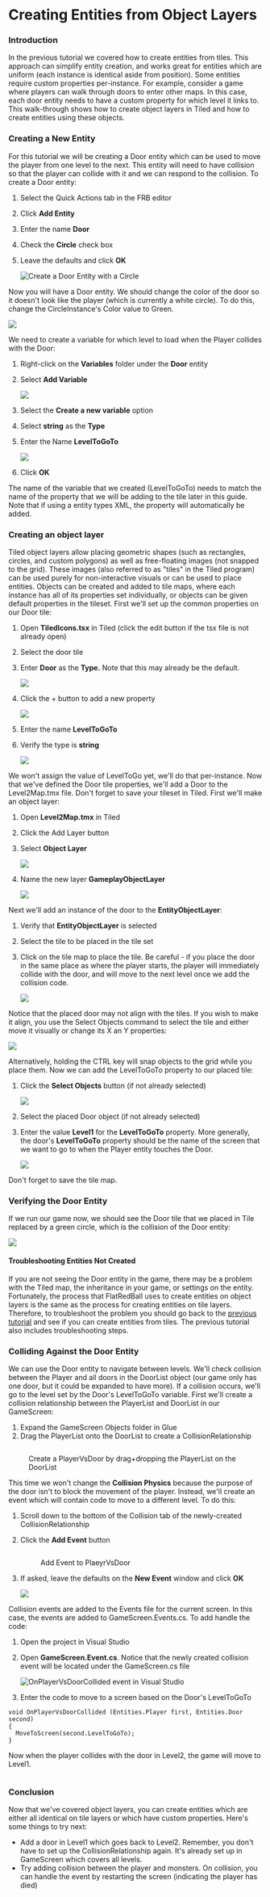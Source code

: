 # Creating Entities from Object Layers

### Introduction

In the previous tutorial we covered how to create entities from tiles. This approach can simplify entity creation, and works great for entities which are uniform (each instance is identical aside from position). Some entities require custom properties per-instance. For example, consider a game where players can walk through doors to enter other maps. In this case, each door entity needs to have a custom property for which level it links to. This walk-through shows how to create object layers in Tiled and how to create entities using these objects.

### Creating a New Entity

For this tutorial we will be creating a Door entity which can be used to move the player from one level to the next. This entity will need to have collision so that the player can collide with it and we can respond to the collision. To create a Door entity:

1. Select the Quick Actions tab in the FRB editor
2. Click **Add Entity**
3. Enter the name **Door**
4. Check the **Circle** check box
5.  Leave the defaults and click **OK**

    ![Create a Door Entity with a Circle](<../../.gitbook/assets/26\_08 19 24.png>)

Now you will have a Door entity. We should change the color of the door so it doesn't look like the player (which is currently a white circle). To do this, change the CircleInstance's Color value to Green.

![](<../../.gitbook/assets/26\_08 20 37.png>)

We need to create a variable for which level to load when the Player collides with the Door:

1. Right-click on the **Variables** folder under the **Door** entity
2.  Select **Add Variable**

    ![](<../../.gitbook/assets/26\_08 21 14.png>)
3. Select the **Create a new variable** option
4. Select **string** as the **Type**
5.  Enter the Name **LevelToGoTo**

    ![](../../media/2021-02-img\_60317f1d72e36.png)
6. Click **OK**

The name of the variable that we created (LevelToGoTo) needs to match the name of the property that we will be adding to the tile later in this guide. Note that if using a entity types XML, the property will automatically be added.

### Creating an object layer

Tiled object layers allow placing geometric shapes (such as rectangles, circles, and custom polygons) as well as free-floating images (not snapped to the grid). These images (also referred to as "tiles" in the Tiled program) can be used purely for non-interactive visuals or can be used to place entities. Objects can be created and added to tile maps, where each instance has all of its properties set individually, or objects can be given default properties in the tileset. First we'll set up the common properties on our Door tile:

1. Open **TiledIcons.tsx** in Tiled (click the edit button if the tsx file is not already open)
2. Select the door tile
3.  Enter **Door** as the **Type.** Note that this may already be the default.

    ![](../../media/2021-02-img\_60317fcf1bad9.png)
4.  Click the + button to add a new property

    ![](../../media/2018-09-img\_5b9d8c89e1e1b.png)
5. Enter the name **LevelToGoTo**
6.  Verify the type is **string**

    ![](../../media/2018-09-img\_5b9d8cad0c40b.png)

We won't assign the value of LevelToGo yet, we'll do that per-instance. Now that we've defined the Door tile properties, we'll add a Door to the Level2Map.tmx file. Don't forget to save your tileset in Tiled. First we'll make an object layer:

1. Open **Level2Map.tmx** in Tiled
2. Click the Add Layer button
3.  Select **Object Layer**

    ![](../../media/2021-02-img\_6031801922e67.png)
4.  Name the new layer **GameplayObjectLayer**

    ![](../../media/2021-02-img\_60318041b1a31.png)

Next we'll add an instance of the door to the **EntityObjectLayer**:

1. Verify that **EntityObjectLayer** is selected
2. Select the tile to be placed in the tile set
3.  Click on the tile map to place the tile. Be careful - if you place the door in the same place as where the player starts, the player will immediately collide with the door, and will move to the next level once we add the collision code.

    ![](../../media/2021-02-img\_603180d6e1b28.png)

Notice that the placed door may not align with the tiles. If you wish to make it align, you use the Select Objects command to select the tile and either move it visually or change its X an Y properties:

![](../../media/2021-02-img\_603181115c5dd.png)

Alternatively, holding the CTRL key will snap objects to the grid while you place them. Now we can add the LevelToGoTo property to our placed tile:

1.  Click the **Select Objects** button (if not already selected)

    ![](../../media/2018-09-img\_5b9e5a7eab252.png)
2. Select the placed Door object (if not already selected)
3.  Enter the value **Level1** for the **LevelToGoTo** property. More generally, the door's **LevelToGoTo** property should be the name of the screen that we want to go to when the Player entity touches the Door.

    ![](../../media/2021-02-img\_603181812afb8.png)

Don't forget to save the tile map.

### Verifying the Door Entity

If we run our game now, we should see the Door tile that we placed in Tile replaced by a green circle, which is the collision of the Door entity:

![](../../media/2021-02-img\_603182c1e11ce.png)

#### Troubleshooting Entities Not Created

If you are not seeing the Door entity in the game, there may be a problem with the Tiled map, the inheritance in your game, or settings on the entity. Fortunately, the process that FlatRedBall uses to create entities on object layers is the same as the process for creating entities on tile layers. Therefore, to troubleshoot the problem you should go back to the [previous tutorial](06-creating-entities-from-tiles.md) and see if you can create entities from tiles. The previous tutorial also includes troubleshooting steps.

### Colliding Against the Door Entity

We can use the Door entity to navigate between levels. We'll check collision between the Player and all doors in the DoorList object (our game only has one door, but it could be expanded to have more). If a collision occurs, we'll go to the level set by the Door's LevelToGoTo variable. First we'll create a collision relationship between the PlayerList and DoorList in our GameScreen:

1. Expand the GameScreen Objects folder in Glue
2. Drag the PlayerList onto the DoorList to create a CollisionRelationship

<figure><img src="../../.gitbook/assets/26_08 22 26.gif" alt=""><figcaption><p>Create a PlayerVsDoor by drag+dropping the PlayerList on the DoorList</p></figcaption></figure>

This time we won't change the **Collision Physics** because the purpose of the door isn't to block the movement of the player. Instead, we'll create an event which will contain code to move to a different level. To do this:

1. Scroll down to the bottom of the Collision tab of the newly-created CollisionRelationship
2.  Click the **Add Event** button\
    &#x20;

    <figure><img src="../../.gitbook/assets/26_08 23 33.png" alt=""><figcaption><p>Add Event to PlaeyrVsDoor</p></figcaption></figure>
3.  If asked, leave the defaults on the **New Event** window and click **OK**

    ![](../../media/2021-02-img\_60318490d6824.png)

Collision events are added to the Events file for the current screen. In this case, the events are added to GameScreen.Events.cs. To add handle the code:

1. Open the project in Visual Studio
2.  Open **GameScreen.Event.cs**. Notice that the newly created collision event will be located under the GameScreen.cs file

    ![OnPlayerVsDoorCollided event in Visual Studio](<../../.gitbook/assets/26\_08 25 44.png>)
3. Enter the code to move to a screen based on the Door's LevelToGoTo

```
void OnPlayerVsDoorCollided (Entities.Player first, Entities.Door second)
{
  MoveToScreen(second.LevelToGoTo);
}
```

Now when the player collides with the door in Level2, the game will move to Level1.

<figure><img src="../../media/2016-08-2021_February_20_155400.gif" alt=""><figcaption></figcaption></figure>

### Conclusion

Now that we've covered object layers, you can create entities which are either all identical on tile layers or which have custom properties. Here's some things to try next:

* Add a door in Level1 which goes back to Level2. Remember, you don't have to set up the CollisionRelationship again. It's already set up in GameScreen which covers all levels.
* Try adding collision between the player and monsters. On collision, you can handle the event by restarting the screen (indicating the player has died)

